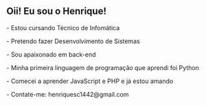 <h2>Oii! Eu sou o Henrique!</h2>

<!--
- 🔭 I’m currently working on ...
- 🌱 I’m currently learning ...
- 👯 I’m looking to collaborate on ...
- 🤔 I’m looking for help with ...
- 💬 Ask me about ...
- 📫 How to reach me: ...
- 😄 Pronouns: ...
- ⚡ Fun fact: ...
-->
<p>- Estou cursando Técnico de Infomática</p>
<p>- Pretendo fazer Desenvolvimento de Sistemas</p>
<p>- Sou apaixonado em back-end</p>
<p>- Minha primeira linguagem de programação que aprendi foi Python</p>
<p>- Comecei a aprender JavaScript e PHP e já estou amando</p>
<p>- Contate-me: henriquesc1442@gmail.com</p>
